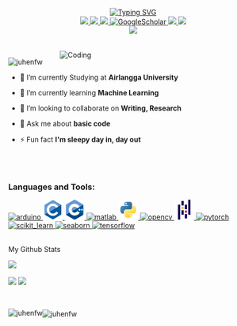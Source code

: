 <p align="center">
<a href="https://github.com/drkostas">
    <img src="https://readme-typing-svg.demolab.com?font=Georgia&size=18&duration=2000&pause=100&multiline=true&width=500&height=80&lines=Juhen+Fashikha+Wildan;Student+%7C+Tech+Enthusiast+%7C+General+Engineer" alt="Typing SVG" />
</a>
<br/>

<a href="http://bit.ly/juhenfw">
    <img src="https://img.shields.io/badge/Website-bit.ly/juhenfw-red?style=flat-square">
</a>  
<!-- <a href="https://gkos.dev/Resume.pdf">
    <img src="https://img.shields.io/badge/PDF-CV-red?style=flat-square&logo=adobe">
</a>   -->
<a href="https://www.linkedin.com/in/juhenfw/">
    <img src="https://img.shields.io/badge/-Linkedin-blue?style=flat-square&logo=linkedin">
</a>
<a href="mailto:juhenwildan@gmail.com">
    <img src="https://img.shields.io/badge/-Email-red?style=flat-square&logo=gmail&logoColor=white">
</a>
<a href='https://scholar.google.com/citations?user=7VxM9hwAAAAJ&hl=id' target="_blank">
    <img alt='GoogleScholar' src='https://img.shields.io/badge/Scholar-100000?style=flat&logo=GoogleScholar&logoColor=white&&color=0181FF'>
</a>
<!-- <a href="https://pypi.org/user/drkostas/">
    <img src="https://img.shields.io/badge/PyPi-drkostas-blue?style=flat-square&logo=pypi&logoColor=white">
</a> -->
<!-- <a href="https://pypi.org/user/drkostas/">
    <img src="https://komarev.com/ghpvc/?username=drkostas&label=Visitors&color=0e75b6&style=flat" alt="googoldkhan" />
</a> -->
<a href="https://instagram.com/juhenfw_">
    <img src="https://img.shields.io/badge/-Instagram-%23E4405F?style=flat-square&logo=instagram&logoColor=white">
</a>
<a href="https://twitter.com/juhenfw_">
    <img src="https://img.shields.io/badge/-X-%23000000?style=flat-square&logo=X&logoColor=white">
</a>

<br/> 

<a href="https://github.com/Juhenfw">
    <img src="https://github-stats-alpha.vercel.app/api?username=juhenfw&cc=22272e&tc=37BCF6&ic=fff&bc=0000">
</a>

</p>

<br/>
<img align="right" alt="Coding" width="400" src="https://www.ismartcom.com/hs-fs/hubfs/ai%20gif.gif?width=600&name=ai%20gif.gif">

<p align="left"> <img src="https://komarev.com/ghpvc/?username=juhenfw&label=Profile%20views&color=0e75b6&style=flat" alt="juhenfw" /> </p>

- 🔭 I’m currently Studying at **Airlangga University**

- 🌱 I’m currently learning **Machine Learning**

- 👯 I’m looking to collaborate on **Writing, Research**

- 💬 Ask me about **basic code**

- ⚡ Fun fact **I'm sleepy day in, day out**


<br/><br/>
<h3 align="left">Languages and Tools:</h3>
<p align="left"> 
  <a href="https://www.arduino.cc/" target="_blank" rel="noreferrer"> <img src="https://cdn.worldvectorlogo.com/logos/arduino-1.svg" alt="arduino" width="40" height="40"/> </a> 
  <a href="https://www.cprogramming.com/" target="_blank" rel="noreferrer"> <img src="https://raw.githubusercontent.com/devicons/devicon/master/icons/c/c-original.svg" alt="c" width="40" height="40"/> </a> 
  <a href="https://www.w3schools.com/cpp/" target="_blank" rel="noreferrer"> <img src="https://raw.githubusercontent.com/devicons/devicon/master/icons/cplusplus/cplusplus-original.svg" alt="cplusplus" width="40" height="40"/> </a> 
  <a href="https://www.mathworks.com/" target="_blank" rel="noreferrer"> <img src="https://upload.wikimedia.org/wikipedia/commons/2/21/Matlab_Logo.png" alt="matlab" width="40" height="40"/> </a> 
  <a href="https://www.python.org" target="_blank" rel="noreferrer"> <img src="https://raw.githubusercontent.com/devicons/devicon/master/icons/python/python-original.svg" alt="python" width="40" height="40"/> </a> 
  <a href="https://opencv.org/" target="_blank" rel="noreferrer"> <img src="https://www.vectorlogo.zone/logos/opencv/opencv-icon.svg" alt="opencv" width="40" height="40"/> </a> 
  <a href="https://pandas.pydata.org/" target="_blank" rel="noreferrer"> <img src="https://raw.githubusercontent.com/devicons/devicon/2ae2a900d2f041da66e950e4d48052658d850630/icons/pandas/pandas-original.svg" alt="pandas" width="40" height="40"/> </a>
  <a href="https://pytorch.org/" target="_blank" rel="noreferrer"> <img src="https://www.vectorlogo.zone/logos/pytorch/pytorch-icon.svg" alt="pytorch" width="40" height="40"/> </a>
  <a href="https://scikit-learn.org/" target="_blank" rel="noreferrer"> <img src="https://upload.wikimedia.org/wikipedia/commons/0/05/Scikit_learn_logo_small.svg" alt="scikit_learn" width="40" height="40"/> </a>
  <a href="https://seaborn.pydata.org/" target="_blank" rel="noreferrer"> <img src="https://seaborn.pydata.org/_images/logo-mark-lightbg.svg" alt="seaborn" width="40" height="40"/> </a>
  <a href="https://www.tensorflow.org" target="_blank" rel="noreferrer"> <img src="https://www.vectorlogo.zone/logos/tensorflow/tensorflow-icon.svg" alt="tensorflow" width="40" height="40"/> </a> </p>

<br>
My Github Stats

![](http://github-profile-summary-cards.vercel.app/api/cards/profile-details?username=juhenfw&theme=dracula) 

![](http://github-profile-summary-cards.vercel.app/api/cards/repos-per-language?username=juhenfw&theme=dracula) 
![](http://github-profile-summary-cards.vercel.app/api/cards/most-commit-language?username=juhenfw&theme=dracula)


<br>


<p><img align="left" src="https://github-readme-stats.vercel.app/api/top-langs?username=juhenfw&show_icons=true&locale=en&layout=compact" alt="juhenfw" /></p>


<p><img align="center" src="https://github-readme-streak-stats.herokuapp.com/?user=juhenfw&" alt="juhenfw" /></p>
